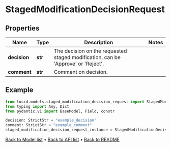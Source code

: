 # StagedModificationDecisionRequest

## Properties
Name | Type | Description | Notes
------------ | ------------- | ------------- | -------------
**decision** | **str** | The decision on the requested staged modification, can be &#39;Approve&#39; or &#39;Reject&#39;. | 
**comment** | **str** | Comment on decision. | 
## Example

```python
from lusid.models.staged_modification_decision_request import StagedModificationDecisionRequest
from typing import Any, Dict
from pydantic.v1 import BaseModel, Field, constr

decision: StrictStr = "example_decision"
comment: StrictStr = "example_comment"
staged_modification_decision_request_instance = StagedModificationDecisionRequest(decision=decision, comment=comment)

```

[Back to Model list](../README.md#documentation-for-models) &#8226; [Back to API list](../README.md#documentation-for-api-endpoints) &#8226; [Back to README](../README.md)

